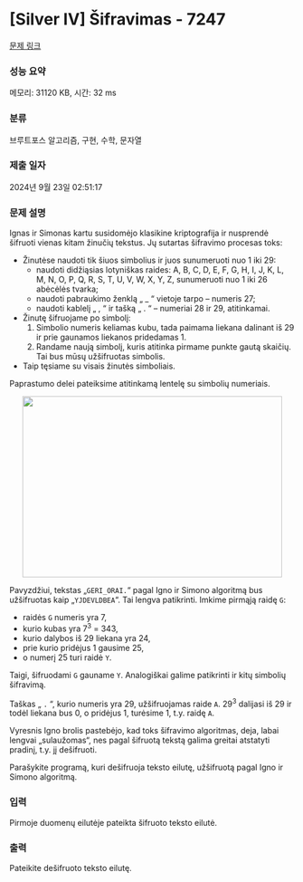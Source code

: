 # [Silver IV] Šifravimas - 7247 

[문제 링크](https://www.acmicpc.net/problem/7247) 

### 성능 요약

메모리: 31120 KB, 시간: 32 ms

### 분류

브루트포스 알고리즘, 구현, 수학, 문자열

### 제출 일자

2024년 9월 23일 02:51:17

### 문제 설명

<p>Ignas ir Simonas kartu susidomėjo klasikine kriptografija ir nusprendė šifruoti vienas kitam žinučių tekstus. Jų sutartas šifravimo procesas toks:</p>

<ul>
	<li>Žinutėse naudoti tik šiuos simbolius ir juos sunumeruoti nuo 1 iki 29:
	<ul>
		<li>naudoti didžiąsias lotyniškas raides: A, B, C, D, E, F, G, H, I, J, K, L, M, N, O, P, Q, R, S, T, U, V, W, X, Y, Z, sunumeruoti nuo 1 iki 26 abėcėlės tvarka;</li>
		<li>naudoti pabraukimo ženklą „ _ “ vietoje tarpo – numeris 27;</li>
		<li>naudoti kablelį „ , “ ir tašką „ . “ – numeriai 28 ir 29, atitinkamai.</li>
	</ul>
	</li>
	<li>Žinutę šifruojame po simbolį:
	<ol>
		<li>Simbolio numeris keliamas kubu, tada paimama liekana dalinant iš 29 ir prie gaunamos liekanos pridedamas 1.</li>
		<li>Randame naują simbolį, kuris atitinka pirmame punkte gautą skaičių. Tai bus mūsų užšifruotas simbolis.</li>
	</ol>
	</li>
	<li>Taip tęsiame su visais žinutės simboliais.</li>
</ul>

<p>Paprastumo delei pateiksime atitinkamą lentelę su simbolių numeriais.</p>

<p style="text-align: center;"><img alt="" src="" style="width: 459px; height: 320px;"></p>

<p>Pavyzdžiui, tekstas „<code>GERI_ORAI.</code>“ pagal Igno ir Simono algoritmą bus užšifruotas kaip „<code>YJDEVLDBEA</code>“. Tai lengva patikrinti. Imkime pirmąją raidę <code>G</code>:</p>

<ul>
	<li>raidės <code>G</code> numeris yra 7,</li>
	<li>kurio kubas yra 7<sup>3</sup> = 343,</li>
	<li>kurio dalybos iš 29 liekana yra 24,</li>
	<li>prie kurio pridėjus 1 gausime 25,</li>
	<li>o numerį 25 turi raidė <code>Y</code>.</li>
</ul>

<p>Taigi, šifruodami <code>G</code> gauname <code>Y</code>. Analogiškai galime patikrinti ir kitų simbolių šifravimą.</p>

<p>Taškas „ <code>.</code> “, kurio numeris yra 29, užšifruojamas raide <code>A</code>. 29<sup>3</sup> dalijasi iš 29 ir todėl liekana bus 0, o pridėjus 1, turėsime 1, t.y. raidę <code>A</code>.</p>

<p>Vyresnis Igno brolis pastebėjo, kad toks šifravimo algoritmas, deja, labai lengvai „sulaužomas“, nes pagal šifruotą tekstą galima greitai atstatyti pradinį, t.y. jį dešifruoti.</p>

<p>Parašykite programą, kuri dešifruoja teksto eilutę, užšifruotą pagal Igno ir Simono algoritmą.</p>

### 입력 

 <p>Pirmoje duomenų eilutėje pateikta šifruoto teksto eilutė.</p>

### 출력 

 <p>Pateikite dešifruoto teksto eilutę.<span style="display: none;"> </span></p>

